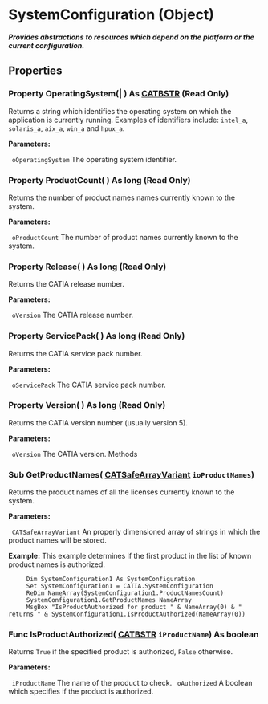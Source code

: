 # SystemConfiguration (Object)

**_Provides abstractions to resources which depend on the platform or the current configuration._**

## Properties

### Property **OperatingSystem**(| ) As [CATBSTR](../System/typedef_CATBSTR_8129.md) (Read Only)

   Returns a string which identifies the operating system on which the application is currently running. Examples of identifiers include: `intel_a`, `solaris_a`, `aix_a`, `win_a` and `hpux_a`.

**Parameters:**

` oOperatingSystem`      The operating system identifier.

### Property **ProductCount**( ) As long (Read Only)

   Returns the number of product names names currently known to the system.

**Parameters:**

` oProductCount`      The number of product names currently known to the system.

### Property **Release**( ) As long (Read Only)

   Returns the CATIA release number.

**Parameters:**

` oVersion`      The CATIA release number.

### Property **ServicePack**( ) As long (Read Only)

   Returns the CATIA service pack number.

**Parameters:**

` oServicePack`      The CATIA service pack number.

### Property **Version**( ) As long (Read Only)

   Returns the CATIA version number (usually version 5).

**Parameters:**

` oVersion`      The CATIA version.
Methods

### Sub **GetProductNames**( [CATSafeArrayVariant](../System/typedef_CATSafeArrayVariant_73843.md)  `ioProductNames`)

   Returns the product names of all the licenses currently known to the system.

**Parameters:**

` CATSafeArrayVariant`      An properly dimensioned array of strings in which the product names will be stored.

**Example:**      This example determines if the first product in the list of known product names is authorized.

```VBScript
     Dim SystemConfiguration1 As SystemConfiguration
     Set SystemConfiguration1 = CATIA.SystemConfiguration
     ReDim NameArray(SystemConfiguration1.ProductNamesCount)
     SystemConfiguration1.GetProductNames NameArray
     MsgBox "IsProductAuthorized for product " & NameArray(0) & "  returns " & SystemConfiguration1.IsProductAuthorized(NameArray(0))

```

### Func **IsProductAuthorized**( [CATBSTR](../System/typedef_CATBSTR_8129.md)  `iProductName`) As boolean

   Returns `True` if the specified product is authorized, `False` otherwise.

**Parameters:**

` iProductName`      The name of the product to check.
` oAuthorized`      A boolean which specifies if the product is authorized.